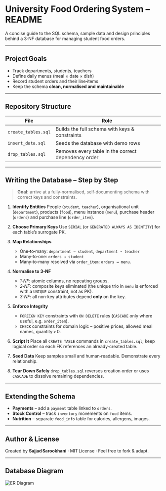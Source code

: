 # University Food Ordering System – README

A concise guide to the SQL schema, sample data and design principles behind a 3‑NF database for managing student food orders.

---

## Project Goals

* Track departments, students, teachers
* Define daily menus (meal × date × dish)
* Record student orders and their line‑items
* Keep the schema **clean, normalised and maintainable**

---

## Repository Structure

| File                | Role                                                |
| ------------------- | --------------------------------------------------- |
| `create_tables.sql` | Builds the full schema with keys & constraints      |
| `insert_data.sql`   | Seeds the database with demo rows                   |
| `drop_tables.sql`   | Removes every table in the correct dependency order |


---

## Writing the Database – Step by Step

> **Goal:** arrive at a fully‑normalised, self‑documenting schema with correct keys and constraints.

1. **Identify Entities**
   People (`student`, `teacher`), organisational unit (`department`), products (`food`), menu instance (`menu`), purchase header (`orders`) and purchase line (`order_item`).
2. **Choose Primary Keys**
   Use `SERIAL` (or `GENERATED ALWAYS AS IDENTITY`) for each table’s surrogate PK.
3. **Map Relationships**

   * One‑to‑many: `department → student`, `department → teacher`
   * Many‑to‑one: `orders → student`
   * Many‑to‑many resolved via `order_item`: `orders ↔ menu`.
4. **Normalise to 3‑NF**

   * *1‑NF*: atomic columns, no repeating groups.
   * *2‑NF*: composite keys eliminated (the unique trio in `menu` is enforced with a `UNIQUE` constraint, not as PK).
   * *3‑NF*: all non‑key attributes depend **only** on the key.
5. **Enforce Integrity**

   * `FOREIGN KEY` constraints with `ON DELETE` rules (`CASCADE` only where useful, e.g. `order_item`).
   * `CHECK` constraints for domain logic – positive prices, allowed meal names, quantity > 0.
6. **Script It**
   Place all `CREATE TABLE` commands in `create_tables.sql`; keep logical order so each FK references an already‑created table.
7. **Seed Data**
   Keep samples small and human‑readable. Demonstrate every relationship.
8. **Tear Down Safely**
   `drop_tables.sql` reverses creation order or uses `CASCADE` to dissolve remaining dependencies.

---


## Extending the Schema

* **Payments** – add a `payment` table linked to `orders`.
* **Stock Control** – track `inventory` movements on `food` items.
* **Nutrition** – separate `food_info` table for calories, allergens, images.

---

## Author & License

Created by **Sajjad Sarookhani** · MIT License · Feel free to fork & adapt.

---

## Database Diagram

![ER Diagram]()

